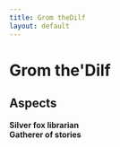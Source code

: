 ```yaml
---
title: Grom theDilf
layout: default
---
```


# Grom the'Dilf

## Aspects
**Silver fox librarian** \
**Gatherer of stories**